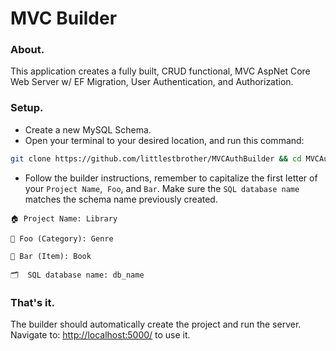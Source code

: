 # MVC Builder

### About.

This application creates a fully built, CRUD functional, MVC AspNet Core Web Server w/ EF Migration, User Authentication, and Authorization. 

### Setup.

- Create a new MySQL Schema.
- Open your terminal to your desired location, and run this command:

```bash
git clone https://github.com/littlestbrother/MVCAuthBuilder && cd MVCAuthBuilder && rm -rf .git && chmod +x build.sh && ./build.sh
```

- Follow the builder instructions, remember to capitalize the first letter of your `Project Name`,&nbsp; `Foo`,&nbsp;and `Bar`. Make sure the `SQL database name` matches the schema name previously created.

```
🏠 Project Name: Library

👤 Foo (Category): Genre

👥 Bar (Item): Book

🗂  SQL database name: db_name
```

### That's it.

The builder should automatically create the project and run the server. Navigate to: [http://localhost:5000/](http://localhost:5000/) to use it.